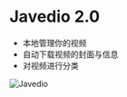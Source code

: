 # Javedio 2.0
* 本地管理你的视频
* 自动下载视频的封面与信息
* 对视频进行分类

![Javedio](http://5b0988e595225.cdn.sohucs.com/images/20180403/3a46da8f2c38456582d14b2b3eaaaa68.jpeg)
